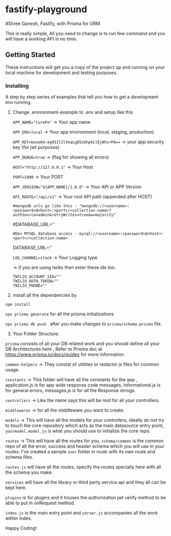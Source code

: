 # fastify-playground
#Shree Ganesh, Fastify, with Prisma for ORM

This is really simple, All you need to change is to run few command and you will have a working API in no time.

## Getting Started

These instructions will get you a copy of the project up and running on your local machine for development and testing purposes.


### Installing

A step by step series of examples that tell you how to get a development env running.


1. Change .environment-example to .env and setup like this

    ```APP_NAME="CurePe"``` -> Your app name
    
    ```APP_ENV=local``` -> Your app environment (local, staging, production)

    ```APP_KEY=base64:eg93JlIlVeqLgD5zUhpkLlEjWhs+PA==``` -> your app security key (for jwt purposes)

    ```APP_DEBUG=true``` -> (flag for showing all errors)

    ```HOST="http://127.0.0.1"``` -> Your Host

    ```PORT=1900``` -> Your PORT

    ```APP_VERSION="${APP_NAME}/1.0.0"```  -> Your API or APP Version

    ```API_ROUTE="/api/v1"```  -> Your root API path (appended after HOST)

    ```#mongodb urls go like this - "mongodb://<username>:<password>@<host>:<port>/<collection-name>?authSource=admin&retryWrites=true&w=majority"```
    
    #DATABASE_URL=''

    ```#Dev MYSQL database access - mysql://<username>:<password>@<host>:<port>/<collection-name>```
    
    DATABASE_URL=''

    ```LOG_CHANNEL=stack``` -> Your Logging type

    -> if you are using twilio then enter these ids too.

    ``` 
    TWILIO_ACCOUNT_SID=""
    TWILIO_AUTH_TOKEN=""
    TWILIO_PHONE="" 
    ```

2. install all the dependencies by 

``` npm install ```

``` npx prisma generate ``` for all the prisma initializations

```npx prisma db push ``` after you make changes to ```prisma/schema.prisma``` file.


3. Your Folder Structure:

```prisma``` consists of all your DB related work and you should define all your DB Architectures here , Refer to Prisma doc at https://www.prisma.io/docs/guides for more information

```common-helpers``` -> They consist of utilities or redactor js files for common usage.

```constants``` -> This folder will have all the constants for the app , application.js is for app wide response code messages, informational.js is for general errors, messages.js is for all the Response strings.

```controllers``` -> Like the name says this will be root for all your controllers.

```middlewares``` -> for all the middleware you want to create.

```models``` -> This will have all the models for your controllers, ideally do not try to touch the core repository which acts as the main datasource entry point, ```yourmodel.model.js``` is what you should use to initialize the core repo.

```routes``` -> This will have all the routes for you, ```schema/common``` is the common repo of all the error, success and header schema which you will use in your routes.
I've created a sample ```user``` folder in route with its own route and schema files.

```routes.js``` will have all the routes, specify the routes specially here with all the schema you make.

```services``` will have all the library or third party service api and they all can be kept here.

```plugins``` is for plugins and it houses the authorization jwt verify method to be able to put in onRequest method.

```index.js``` is the main entry point and ```server.js``` accompanies all the work within index.

Happy Coding!




